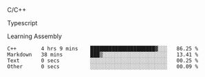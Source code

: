 <p>C/C++</p>
<p> Typescript</p>
<p>Learning Assembly</p>

<!--START_SECTION:waka-->

```text
C++        4 hrs 9 mins    █████████████████████▓░░░   86.25 %
Markdown   38 mins         ███▒░░░░░░░░░░░░░░░░░░░░░   13.41 %
Text       0 secs          ░░░░░░░░░░░░░░░░░░░░░░░░░   00.25 %
Other      0 secs          ░░░░░░░░░░░░░░░░░░░░░░░░░   00.09 %
```

<!--END_SECTION:waka-->
